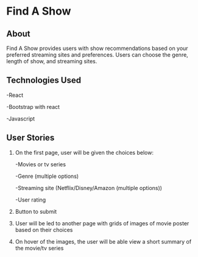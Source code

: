 # Find A Show

## About

Find A Show provides users with show recommendations based on your preferred streaming sites and preferences. Users can choose the genre, length of show, and streaming sites.

## Technologies Used

-React

-Bootstrap with react

-Javascript

## User Stories

1. On the first page, user will be given the choices below:

   -Movies or tv series
   
   -Genre (multiple options)
  
   -Streaming site (Netflix/Disney/Amazon (multiple options))
   
   -User rating
   
2. Button to submit

3. User will be led to another page with grids of images of movie poster based on their choices

4. On hover of the images, the user will be able view a short summary of the movie/tv series

   
